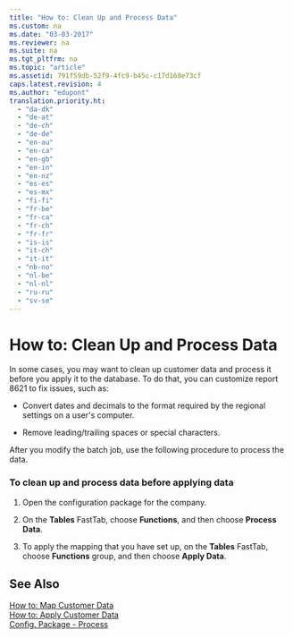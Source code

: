 ```yaml
---
title: "How to: Clean Up and Process Data"
ms.custom: na
ms.date: "03-03-2017"
ms.reviewer: na
ms.suite: na
ms.tgt_pltfrm: na
ms.topic: "article"
ms.assetid: 791f59db-52f9-4fc9-b45c-c17d168e73cf
caps.latest.revision: 4
ms.author: "edupont"
translation.priority.ht: 
  - "da-dk"
  - "de-at"
  - "de-ch"
  - "de-de"
  - "en-au"
  - "en-ca"
  - "en-gb"
  - "en-in"
  - "en-nz"
  - "es-es"
  - "es-mx"
  - "fi-fi"
  - "fr-be"
  - "fr-ca"
  - "fr-ch"
  - "fr-fr"
  - "is-is"
  - "it-ch"
  - "it-it"
  - "nb-no"
  - "nl-be"
  - "nl-nl"
  - "ru-ru"
  - "sv-se"
---
```

# How to: Clean Up and Process Data
In some cases, you may want to clean up customer data and process it before you apply it to the database. To do that, you can customize report 8621 to fix issues, such as:  
  
-   Convert dates and decimals to the format required by the regional settings on a user's computer.  
  
-   Remove leading\/trailing spaces or special characters.  
  
 After you modify the batch job, use the following procedure to process the data.  
  
### To clean up and process data before applying data  
  
1.  Open the configuration package for the company.  
  
2.  On the **Tables** FastTab, choose **Functions**, and then choose **Process Data**.  
  
3.  To apply the mapping that you have set up, on the **Tables** FastTab, choose **Functions** group, and then choose **Apply Data**.  
  
## See Also  
 [How to: Map Customer Data](../SetupAndAdministration/how-to-map-customer-data.md)   
 [How to: Apply Customer Data](../SetupAndAdministration/how-to-apply-customer-data.md)   
 [Config. Package \- Process](../Topic/\($%20B_8621%20Config.%20Package%20-%20Process%20$\).md)